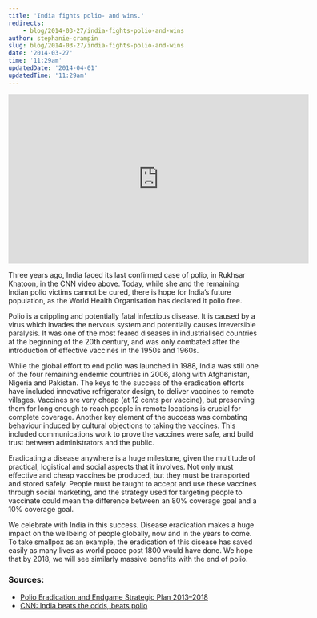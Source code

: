 ```yaml
---
title: 'India fights polio- and wins.'
redirects:
    - blog/2014-03-27/india-fights-polio-and-wins
author: stephanie-crampin
slug: blog/2014-03-27/india-fights-polio-and-wins
date: '2014-03-27'
time: '11:29am'
updatedDate: '2014-04-01'
updatedTime: '11:29am'
---
```

<iframe width="600" height="338" src="http://edition.cnn.com/video/api/embed.html#/video/world/2014/03/22/pkg-kapur-india-polio-free.cnn" frameborder="0"></iframe>

Three years ago, India faced its last confirmed case of polio, in Rukhsar Khatoon, in the CNN video above. Today, while she and the remaining Indian polio victims cannot be cured, there is hope for India’s future population, as the World Health Organisation has declared it polio free.

Polio is a crippling and potentially fatal infectious disease. It is caused by a virus which invades the nervous system and potentially causes irreversible paralysis. It was one of the most feared diseases in industrialised countries at the beginning of the 20th century, and was only combated after the introduction of effective vaccines in the 1950s and 1960s.

While the global effort to end polio was launched in 1988, India was still one of the four remaining endemic countries in 2006, along with Afghanistan, Nigeria and Pakistan. The keys to the success of the eradication efforts have included innovative refrigerator design, to deliver vaccines to remote villages. Vaccines are very cheap (at 12 cents per vaccine), but preserving them for long enough to reach people in remote locations is crucial for complete coverage. Another key element of the success was combating behaviour induced by cultural objections to taking the vaccines. This included communications work to prove the vaccines were safe, and build trust between administrators and the public.

Eradicating a disease anywhere is a huge milestone, given the multitude of practical, logistical and social aspects that it involves. Not only must effective and cheap vaccines be produced, but they must be transported and stored safely. People must be taught to accept and use these vaccines through social marketing, and the strategy used for targeting people to vaccinate could mean the difference between an 80% coverage goal and a 10% coverage goal.

We celebrate with India in this success. Disease eradication makes a huge impact on the wellbeing of people globally, now and in the years to come. To take smallpox as an example, the eradication of this disease has saved easily as many lives as world peace post 1800 would have done. We hope that by 2018, we will see similarly massive benefits with the end of polio.

### Sources:

*   [Polio Eradication and Endgame Strategic Plan 2013–2018](http://www.polioeradication.org/Resourcelibrary/Strategyandwork.aspx)
*   [CNN: India beats the odds, beats polio](http://edition.cnn.com/2014/03/22/health/india-end-of-polio/)